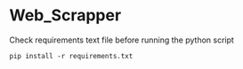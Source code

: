 # Web_Scrapper

Check requirements text file before running the python script 
```
pip install -r requirements.txt

```
